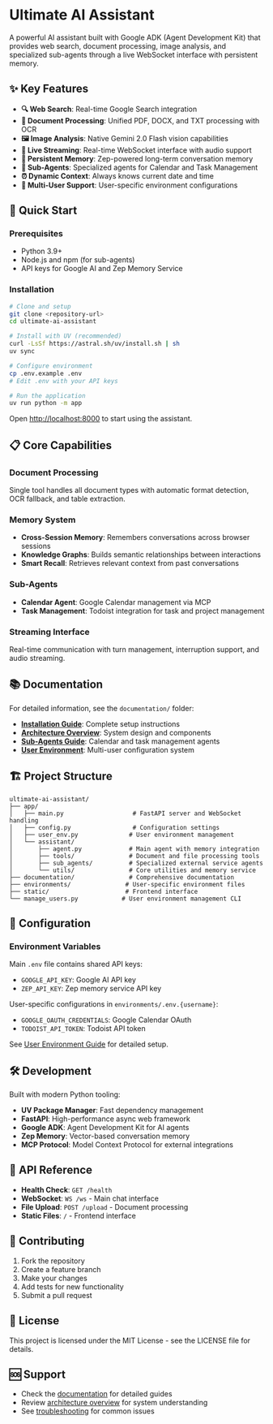 # Ultimate AI Assistant

A powerful AI assistant built with Google ADK (Agent Development Kit) that provides web search, document processing, image analysis, and specialized sub-agents through a live WebSocket interface with persistent memory.

## ✨ Key Features

- **🔍 Web Search**: Real-time Google Search integration
- **📄 Document Processing**: Unified PDF, DOCX, and TXT processing with OCR
- **🖼️ Image Analysis**: Native Gemini 2.0 Flash vision capabilities
- **🔄 Live Streaming**: Real-time WebSocket interface with audio support
- **🧠 Persistent Memory**: Zep-powered long-term conversation memory
- **🤖 Sub-Agents**: Specialized agents for Calendar and Task Management
- **⏰ Dynamic Context**: Always knows current date and time
- **👥 Multi-User Support**: User-specific environment configurations

## 🚀 Quick Start

### Prerequisites

- Python 3.9+
- Node.js and npm (for sub-agents)
- API keys for Google AI and Zep Memory Service

### Installation

```bash
# Clone and setup
git clone <repository-url>
cd ultimate-ai-assistant

# Install with UV (recommended)
curl -LsSf https://astral.sh/uv/install.sh | sh
uv sync

# Configure environment
cp .env.example .env
# Edit .env with your API keys

# Run the application
uv run python -m app
```

Open [http://localhost:8000](http://localhost:8000) to start using the assistant.

## 📋 Core Capabilities

### Document Processing

Single tool handles all document types with automatic format detection, OCR fallback, and table extraction.

### Memory System

- **Cross-Session Memory**: Remembers conversations across browser sessions
- **Knowledge Graphs**: Builds semantic relationships between interactions
- **Smart Recall**: Retrieves relevant context from past conversations

### Sub-Agents

- **Calendar Agent**: Google Calendar management via MCP
- **Task Management**: Todoist integration for task and project management

### Streaming Interface

Real-time communication with turn management, interruption support, and audio streaming.

## 📚 Documentation

For detailed information, see the `documentation/` folder:

- **[Installation Guide](documentation/installation.md)**: Complete setup instructions
- **[Architecture Overview](documentation/architecture.md)**: System design and components
- **[Sub-Agents Guide](documentation/sub-agents.md)**: Calendar and task management agents
- **[User Environment](documentation/user-environment.md)**: Multi-user configuration system

## 🏗️ Project Structure

```
ultimate-ai-assistant/
├── app/
│   ├── main.py                   # FastAPI server and WebSocket handling
│   ├── config.py                 # Configuration settings
│   ├── user_env.py              # User environment management
│   └── assistant/
│       ├── agent.py             # Main agent with memory integration
│       ├── tools/               # Document and file processing tools
│       ├── sub_agents/          # Specialized external service agents
│       └── utils/               # Core utilities and memory service
├── documentation/               # Comprehensive documentation
├── environments/               # User-specific environment files
├── static/                     # Frontend interface
└── manage_users.py            # User environment management CLI
```

## 🔧 Configuration

### Environment Variables

Main `.env` file contains shared API keys:

- `GOOGLE_API_KEY`: Google AI API key
- `ZEP_API_KEY`: Zep memory service API key

User-specific configurations in `environments/.env.{username}`:

- `GOOGLE_OAUTH_CREDENTIALS`: Google Calendar OAuth
- `TODOIST_API_TOKEN`: Todoist API token

See [User Environment Guide](documentation/user-environment.md) for detailed setup.

## 🛠️ Development

Built with modern Python tooling:

- **UV Package Manager**: Fast dependency management
- **FastAPI**: High-performance async web framework
- **Google ADK**: Agent Development Kit for AI agents
- **Zep Memory**: Vector-based conversation memory
- **MCP Protocol**: Model Context Protocol for external integrations

## 📖 API Reference

- **Health Check**: `GET /health`
- **WebSocket**: `WS /ws` - Main chat interface
- **File Upload**: `POST /upload` - Document processing
- **Static Files**: `/` - Frontend interface

## 🤝 Contributing

1. Fork the repository
2. Create a feature branch
3. Make your changes
4. Add tests for new functionality
5. Submit a pull request

## 📄 License

This project is licensed under the MIT License - see the LICENSE file for details.

## 🆘 Support

- Check the [documentation](documentation/) for detailed guides
- Review [architecture overview](documentation/architecture.md) for system understanding
- See [troubleshooting](documentation/installation.md#troubleshooting) for common issues
